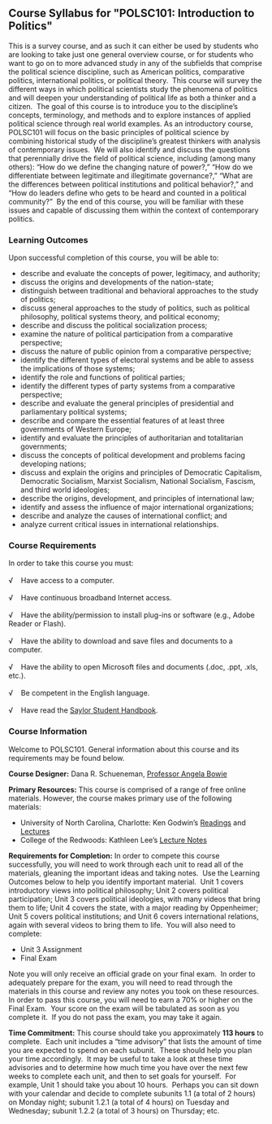 Course Syllabus for "POLSC101: Introduction to Politics"
--------------------------------------------------------

This is a survey course, and as such it can either be used by students
who are looking to take just one general overview course, or for
students who want to go on to more advanced study in any of the
subfields that comprise the political science discipline, such as
American politics, comparative politics, international politics, or
political theory.  This course will survey the different ways in which
political scientists study the phenomena of politics and will deepen
your understanding of political life as both a thinker and a citizen. 
The goal of this course is to introduce you to the discipline’s
concepts, terminology, and methods and to explore instances of applied
political science through real world examples. As an introductory
course, POLSC101 will focus on the basic principles of political science
by combining historical study of the discipline’s greatest thinkers with
analysis of contemporary issues.  We will also identify and discuss the
questions that perennially drive the field of political science,
including (among many others): “How do we define the changing nature of
power?,” “How do we differentiate between legitimate and illegitimate
governance?,” “What are the differences between political institutions
and political behavior?,” and “How do leaders define who gets to be
heard and counted in a political community?”  By the end of this course,
you will be familiar with these issues and capable of discussing them
within the context of contemporary politics.

### Learning Outcomes

Upon successful completion of this course, you will be able to:  

-   describe and evaluate the concepts of power, legitimacy, and
    authority;
-   discuss the origins and developments of the nation-state;
-   distinguish between traditional and behavioral approaches to the
    study of politics;
-   discuss general approaches to the study of politics, such as
    political philosophy, political systems theory, and political
    economy;
-   describe and discuss the political socialization process;
-   examine the nature of political participation from a comparative
    perspective;
-   discuss the nature of public opinion from a comparative perspective;
-   identify the different types of electoral systems and be able to
    assess the implications of those systems;
-   identify the role and functions of political parties;
-   identify the different types of party systems from a comparative
    perspective;
-   describe and evaluate the general principles of presidential and
    parliamentary political systems;
-   describe and compare the essential features of at least three
    governments of Western Europe;
-   identify and evaluate the principles of authoritarian and
    totalitarian governments;
-   discuss the concepts of political development and problems facing
    developing nations;
-   discuss and explain the origins and principles of Democratic
    Capitalism, Democratic Socialism, Marxist Socialism, National
    Socialism, Fascism, and third world ideologies;
-   describe the origins, development, and principles of international
    law;
-   identify and assess the influence of major international
    organizations;
-   describe and analyze the causes of international conflict; and
-   analyze current critical issues in international relationships.

### Course Requirements

In order to take this course you must:  
    
 √    Have access to a computer.  
    
 √    Have continuous broadband Internet access.  
    
 √    Have the ability/permission to install plug-ins or software (e.g.,
Adobe Reader or Flash).  
    
 √    Have the ability to download and save files and documents to a
computer.  
    
 √    Have the ability to open Microsoft files and documents (.doc,
.ppt, .xls, etc.).  
    
 √    Be competent in the English language.  
    
 √    Have read the [Saylor Student
Handbook](http://www.saylor.org/site/wp-content/uploads/2012/05/Saylor-StudentHandbook.pdf).

### Course Information

Welcome to POLSC101. General information about this course and its
requirements may be found below.  
  
 **Course Designer:** Dana R. Schueneman, [Professor Angela
Bowie](http://www.saylor.org/faculty-a-g/#ProfessorAngelaBowie)  
  
 **Primary Resources:** This course is comprised of a range of free
online materials. However, the course makes primary use of the following
materials:  

-   University of North Carolina, Charlotte: Ken Godwin’s
    [Readings](http://www.politicalscience.uncc.edu/godwink/POLS3108/Readings/readings.htm)
    and
    [Lectures](http://www.politicalscience.uncc.edu/godwink/POLS3108/Lectures/lectures.htm)
-   College of the Redwoods: Kathleen Lee’s [Lecture
    Notes](http://www.redwoods.edu/instruct/klee/10lecture.htm)

**Requirements for Completion:** In order to compete this course
successfully, you will need to work through each unit to read all of the
materials, gleaning the important ideas and taking notes.  Use the
Learning Outcomes below to help you identify important material.  Unit 1
covers introductory views into political philosophy; Unit 2 covers
political participation; Unit 3 covers political ideologies, with many
videos that bring them to life; Unit 4 covers the state, with a major
reading by Oppenheimer; Unit 5 covers political institutions; and Unit 6
covers international relations, again with several videos to bring them
to life.  You will also need to complete:  

-   Unit 3 Assignment
-   Final Exam

Note you will only receive an official grade on your final exam.  In
order to adequately prepare for the exam, you will need to read through
the materials in this course and review any notes you took on these
resources.  In order to pass this course, you will need to earn a 70% or
higher on the Final Exam.  Your score on the exam will be tabulated as
soon as you complete it.  If you do not pass the exam, you may take it
again.  
  
 **Time Commitment:** This course should take you approximately **113
hours** to complete.  Each unit includes a “time advisory” that lists
the amount of time you are expected to spend on each subunit.  These
should help you plan your time accordingly.  It may be useful to take a
look at these time advisories and to determine how much time you have
over the next few weeks to complete each unit, and then to set goals for
yourself.  For example, Unit 1 should take you about 10 hours.  Perhaps
you can sit down with your calendar and decide to complete subunits 1.1
(a total of 2 hours) on Monday night; subunit 1.2.1 (a total of 4 hours)
on Tuesday and Wednesday; subunit 1.2.2 (a total of 3 hours) on
Thursday; etc.  
  

